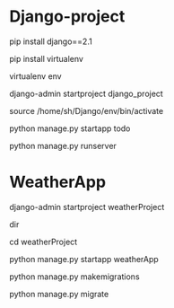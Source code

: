 # Django-project
pip install django==2.1

pip install virtualenv

virtualenv env

django-admin startproject django_project

source /home/sh/Django/env/bin/activate

python manage.py startapp todo

python manage.py runserver



# WeatherApp

django-admin startproject weatherProject

dir

cd weatherProject

python manage.py startapp weatherApp

python manage.py makemigrations

python manage.py migrate

